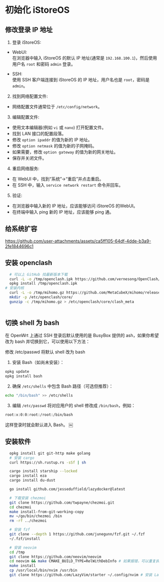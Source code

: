 # 初始化 iStoreOS

## 修改登录 IP 地址

1. 登录 iStoreOS:

* WebUI:  
在浏览器中输入 iStoreOS 的默认 IP 地址(通常是 `192.168.100.1`)，然后使用用户名 `root` 和密码 `admin` 登录。
  
* SSH:  
使用 SSH 客户端连接到 iStoreOS 的 IP 地址，用户名也是 `root`，密码是 `admin`。
  
2. 找到网络配置文件:
* 网络配置文件通常位于 `/etc/config/network`。

3. 编辑配置文件:
* 使用文本编辑器(例如 `vi` 或 `nano`) 打开配置文件。
* 找到 LAN 接口的配置段落。
* 修改 `option ipaddr` 的值为新的 IP 地址。
* 修改 `option netmask` 的值为新的子网掩码。
* 如果需要，修改 `option gateway` 的值为新的网关地址。
* 保存并关闭文件。

4. 重启网络服务:
* 在 WebUI 中，找到“系统”->“重启”并点击重启。
* 在 SSH 中，输入 `service network restart` 命令并回车。

5. 验证:
* 在浏览器中输入新的 IP 地址，应该能够访问 iStoreOS 的WebUI。
* 在终端中输入 ping 新的 IP 地址，应该能够 ping 通。

## 给系统扩容



https://github.com/user-attachments/assets/ca5ff105-64df-4dde-b3a9-2fe1844696c1

## 安装 openclash

```bash
  # 可以上 GitHub 找最新版本下载
  curl -L -o /tmp/openclash.ipk https://github.com/vernesong/OpenClash/releases/download/v0.46.137/luci-app-openclash_0.46.137_all.ipk
  opkg install /tmp/openclash.ipk
# 安装内核
  curl -L -o /tmp/mihomo.gz https://github.com/MetaCubeX/mihomo/releases/download/v1.19.12/mihomo-linux-amd64-compatible-v1.19.12.gz
  mkdir -p /etc/openclash/core/
  gunzip -c /tmp/mihomo.gz > /etc/openclash/core/clash_meta
  
```

## 切换 shell 为 bash

在 OpenWrt 上通过 SSH 登录后默认使用的是 BusyBox 提供的 ash，如果你希望改为 bash 并切换到它，可以使用以下方法：

修改 /etc/passwd 将默认 shell 改为 bash  
1.	安装 Bash（如尚未安装）：

```bash
opkg update
opkg install bash
```
2. 确保 `/etc/shells` 中包含 Bash 路径（可选但推荐）：  
```bash
echo "/bin/bash" >> /etc/shells
```
3.	编辑 `/etc/passwd` 将对应用户的 shell 修改成 `/bin/bash`，例如：  
```bash
root:x:0:0:root:/root:/bin/bash
```

这样登录时就会默认进入 Bash。 ￼

## 安装软件

```bash
  opkg install git git-http make golang
  # 安装 cargo
  curl https://sh.rustup.rs -sSf | sh

  cargo install starship --locked
  cargo install eza
  cargo install du-dust

  go install github.com/jesseduffield/lazydocker@latest

  # 下载安装 chezmoi
  git clone https://github.com/twpayne/chezmoi.git
  cd chezmoi
  make install-from-git-working-copy
  mv ~/go/bin/chezmoi /bin
  rm -rf ../chezmoi

  # 安装 fzf
  git clone --depth 1 https://github.com/junegunn/fzf.git ~/.fzf
  ~/.fzf/install

  # 安装 neovim
  cd /tmp
  git clone https://github.com/neovim/neovim
  cd neovim && make CMAKE_BUILD_TYPE=RelWithDebInfo # 如果报错，可以重复执行 make CMAKE_BUILD_TYPE=RelWithDebInfo。
  make install
  cp /usr/local/bin/nvim /usr/bin
  git clone https://github.com/LazyVim/starter ~/.config/nvim # 安装 LazyVim
```
